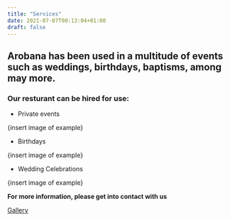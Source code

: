 ```yaml
---
title: "Services"
date: 2021-07-07T00:13:04+01:00
draft: false
---
```


## Arobana has been used in a multitude of events such as weddings, birthdays, baptisms, among may more. 

### Our resturant can be hired for use:

- Private events

{insert image of example}

- Birthdays

{insert image of example}

- Wedding Celebrations

{insert image of example}


**For more information, please get into contact with us**

[Gallery](http://localhost:1313/contact/)

